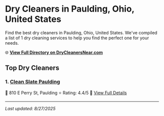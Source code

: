 # Dry Cleaners in Paulding, Ohio, United States

Find the best dry cleaners in Paulding, Ohio, United States. We've compiled a list of 1 dry cleaning services to help you find the perfect one for your needs.

🌐 **[View Full Directory on DryCleanersNear.com](https://drycleanersnear.com/city/US/Ohio/Paulding)**

## Top Dry Cleaners

### 1. [Clean Slate Paulding](https://drycleanersnear.com/dryCleaner/688c1faaa7924e3e1d737c5e/clean-slate-paulding)
📍 810 E Perry St, Paulding
⭐ Rating: 4.4/5
🔗 [View Full Details](https://drycleanersnear.com/dryCleaner/688c1faaa7924e3e1d737c5e/clean-slate-paulding)


---

*Last updated: 8/27/2025*
